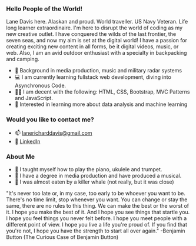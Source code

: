 ### Hello People of the World! 

Lane Davis here.  Alaskan and proud.  World traveller.  US Navy Veteran.  Life long learner extraordinaire.
I'm here to disrupt the world of coding as my new creative outlet.  I have conquered the wilds of the last frontier, the seven seas, and now my aim is set at the digital world! I have a passion for creating exciting new content in all forms, be it digital videos, music, or web.  Also, I am an avid outdoor enthusiast with a specialty in backpacking and camping.  


- 🌲  Background in media production, music and military radar systems
- 💻 I am currently learning fullstack web development, diving into Asynchronous Code.
- 💪🏻 I am decent with the following: HTML, CSS, Bootstrap, MVC Patterns and JavaScript.
- 🌱 Interested in learning more about data analysis and machine learning

### Would you like to contact me?
- 📫 lanericharddavis@gmail.com
- 💼 [LinkedIn](https://www.linkedin.com/in/lane-davis)


### About Me
- 🎵 I taught myself how to play the piano, ukulele and trumpet.
- 🎥 I have a degree in media production and have produced a musical.
- 🐳 I was almost eaten by a killer whale (not really, but it was close)


"It's never too late or, in my case, too early to be whoever you want to be. There's no time limit, stop whenever you want. You can change or stay the same, there are no rules to this thing. We can make the best or the worst of it. I hope you make the best of it. And I hope you see things that startle you. I hope you feel things you never felt before. I hope you meet people with a different point of view. I hope you live a life you're proud of. If you find that you're not, I hope you have the strength to start all over again."
-Benjamin Button (The Curious Case of Benjamin Button) 

